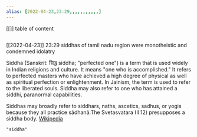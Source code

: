 ```yaml
---
alias: [2022-04-23,23:29,,,,,,,,,,,]
---
```

[[]]
table of content
```toc
```

[[2022-04-23]] 23:29
siddhas of tamil nadu region were monotheistic and condemned idolatry

Siddha (Sanskrit: सिद्ध siddha; "perfected one") is a term that is used widely in Indian religions and culture. It means "one who is accomplished." It refers to perfected masters who have achieved a high degree of physical as well as spiritual perfection or enlightenment. In Jainism, the term is used to refer to the liberated souls. Siddha may also refer to one who has attained a siddhi, paranormal capabilities.

Siddhas may broadly refer to siddhars, naths, ascetics, sadhus, or yogis because they all practice sādhanā.The Svetasvatara (II.12) presupposes a siddha body.
[Wikipedia](https://en.wikipedia.org/wiki/Siddha)
```query
"siddha"
```